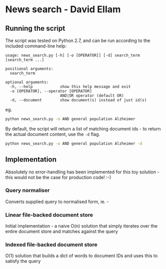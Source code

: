 # News search - David Ellam

## Running the script

The script was tested on Python 2.7, and can be run according to the included command-line help:
```
usage: news_search.py [-h] [-o [OPERATOR]] [-d] search_term [search_term ...]

positional arguments:
  search_term

optional arguments:
  -h, --help            show this help message and exit
  -o [OPERATOR], --operator [OPERATOR]
                        AND|OR operator (default OR)
  -d, --document        show document(s) instead of just id(s)
```
eg.
```bash
python news_search.py -o AND general population Alzheimer
```
By default, the script will return a list of matching document ids -
to return the actual document content, use the `-d` flag. 
```bash
python news_search.py -o AND general population Alzheimer -d
```

## Implementation
Absolutely no error-handling has been implemented for this toy solution - this would not be the case for production code! :-)

### Query normaliser
Converts supplied query to normalised form, ie. <logical-operator>-<sorted-keywords>

### Linear file-backed document store
Initial implementation - a naive O(n) solution that simply iterates over the entire document store and matches against the query

### Indexed file-backed document store
O(1) solution that builds a dict of words to document IDs and uses this to satisfy the query


